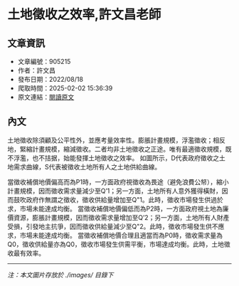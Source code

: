 # 土地徵收之效率,許文昌老師

## 文章資訊
- 文章編號：905215
- 作者：許文昌
- 發布日期：2022/08/18
- 爬取時間：2025-02-02 15:36:39
- 原文連結：[閱讀原文](https://real-estate.get.com.tw/Columns/detail.aspx?no=905215)

## 內文
土地徵收除須顧及公平性外，並應考量效率性。膨脹計畫規模，浮濫徵收；相反地，緊縮計畫規模，縮減徵收。二者均非土地徵收之正途。唯有最適徵收規模，既不浮濫，也不拮据，始能發揮土地徵收之效率。
如圖所示，D代表政府徵收之土地需求曲線，S代表被徵收土地所有人之土地供給曲線。

當徵收補償地價偏高而為P1時，一方面政府視徵收為畏途（避免浪費公帑），縮小計畫規模，因而徵收需求量減少至Q’1；另一方面，土地所有人意外獲得橫財，因而鼓吹政府作無謂之徵收，徵收供給量增加至Q"1。此時，徵收市場發生供過於求，市場未能達成均衡。
當徵收補償地價偏低而為P2時，一方面政府視土地為廉價資源，膨脹計畫規模，因而徵收需求量增加至Q’2；另一方面，土地所有人財產受損，引發地主抗爭，因而徵收供給量減少至Q"2。此時，徵收市場發生供不應求，市場未能達成均衡。
當徵收補償地價合理且適當而為P0時，徵收需求量為Q0，徵收供給量亦為Q0，徵收市場發生供需平衡，市場達成均衡。此時，土地徵收最有效率。

---
*注：本文圖片存放於 ./images/ 目錄下*
